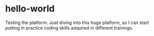 # hello-world
Testing the platform.
Just diving into this huge platform, so I can start putting in practice coding skills adquired in different trainings.
